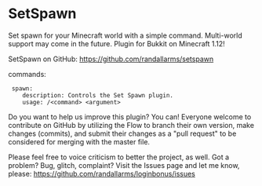 # SetSpawn

Set spawn for your Minecraft world with a simple command. Multi-world support may come in the future. Plugin for Bukkit on Minecraft 1.12!

SetSpawn on GitHub: https://github.com/randallarms/setspawn

commands: 

     spawn:
        description: Controls the Set Spawn plugin.
        usage: /<command> <argument>

Do you want to help us improve this plugin? You can! Everyone welcome to contribute on GitHub by utilizing the Flow to branch their own version, make changes (commits), and submit their changes as a "pull request" to be considered for merging with the master file.

Please feel free to voice criticism to better the project, as well. Got a problem? Bug, glitch, complaint? Visit the Issues page and let me know, please: https://github.com/randallarms/loginbonus/issues
